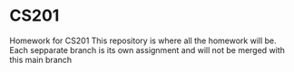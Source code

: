 # CS201
Homework for CS201
This repository is where all the homework will be.
Each sepparate branch is its own assignment and will
not be merged with this main branch
